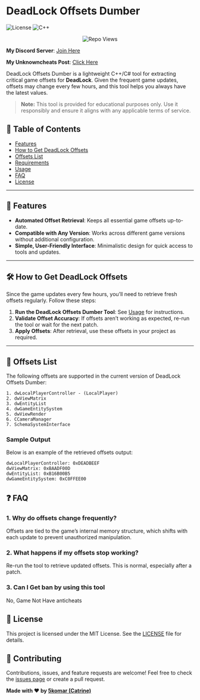 # DeadLock Offsets Dumber
 
![License](https://img.shields.io/badge/License-MIT-blue.svg)
![C++](https://img.shields.io/badge/Language-C++-blue)
<p align="center"> <img src="https://komarev.com/ghpvc/?username=5k-omar&label=Repo%20views&color=0e75b6&style=flat" alt="Repo Views" /> </p>

**My Discord Server**: [Join Here](https://discord.gg/tcnksFMCR9)

**My Unknowncheats Post**: [Click Here](https://www.unknowncheats.me/forum/deadlock/660973-deadlock-offsets.html)

DeadLock Offsets Dumber is a lightweight C++/C# tool for extracting critical game offsets for **DeadLock**. Given the frequent game updates, offsets may change every few hours, and this tool helps you always have the latest values.

> **Note:** This tool is provided for educational purposes only. Use it responsibly and ensure it aligns with any applicable terms of service.

## 📜 Table of Contents
- [Features](#features)
- [How to Get DeadLock Offsets](#how-to-get-deadlock-offsets)
- [Offsets List](#offsets-list)
- [Requirements](#requirements)
- [Usage](#usage)
- [FAQ](#faq)
- [License](#license)

---

## 🎯 Features

- **Automated Offset Retrieval**: Keeps all essential game offsets up-to-date.
- **Compatible with Any Version**: Works across different game versions without additional configuration.
- **Simple, User-Friendly Interface**: Minimalistic design for quick access to tools and updates.

---

## 🛠 How to Get DeadLock Offsets

Since the game updates every few hours, you’ll need to retrieve fresh offsets regularly. Follow these steps:

1. **Run the DeadLock Offsets Dumber Tool**: See [Usage](#usage) for instructions.
2. **Validate Offset Accuracy**: If offsets aren’t working as expected, re-run the tool or wait for the next patch.
3. **Apply Offsets**: After retrieval, use these offsets in your project as required.

---

## 📝 Offsets List

The following offsets are supported in the current version of DeadLock Offsets Dumber:

```plaintext
1. dwLocalPlayerController - (LocalPlayer)
2. dwViewMatrix
3. dwEntityList
4. dwGameEntitySystem
5. dwViewRender
6. CCameraManager
7. SchemaSystemInterface
```

### Sample Output

Below is an example of the retrieved offsets output:

```plaintext
dwLocalPlayerController: 0xDEADBEEF
dwViewMatrix: 0xBAADF00D
dwEntityList: 0xB16B00B5
dwGameEntitySystem: 0xC0FFEE00
```


## ❓ FAQ
### 1. **Why do offsets change frequently?**
   Offsets are tied to the game’s internal memory structure, which shifts with each update to prevent unauthorized manipulation.

### 2. **What happens if my offsets stop working?**
   Re-run the tool to retrieve updated offsets. This is normal, especially after a patch.

### 3. **Can I Get ban by using this tool**
   No, Game Not Have anticheats

## 📜 License
This project is licensed under the MIT License. See the [LICENSE](LICENSE) file for details.

## 🤝 Contributing
Contributions, issues, and feature requests are welcome! Feel free to check the [issues page](https://github.com/5k-omar/Deadlock-Offset-Dumper/issues) or create a pull request.

**Made with ❤️ by [5komar (Catrine)](https://github.com/5k-omar)**

